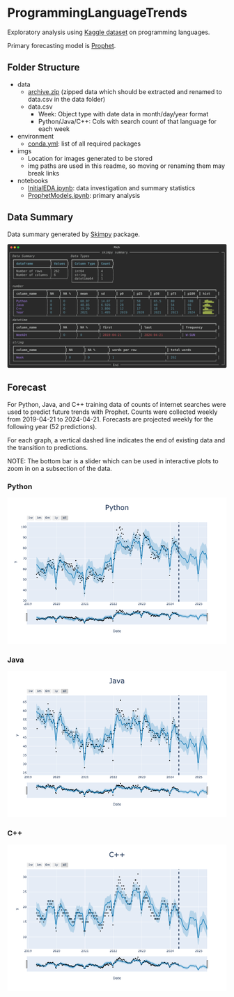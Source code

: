 # ProgrammingLanguageTrends

Exploratory analysis using [Kaggle dataset](https://www.kaggle.com/datasets/nextmillionaire/programming-languages-trend-over-time/code) on programming languages.

Primary forecasting model is [Prophet](https://facebook.github.io/prophet/docs/quick_start.html).

## Folder Structure
- data
  - [archive.zip](./data/archive.zip) (zipped data which should be extracted and renamed to data.csv in the data folder)
  - data.csv 
    - Week: Object type with date data in month/day/year format
    - Python/Java/C++: Cols with search count of that language for each week
- environment
  - [conda.yml](./environment/conda.yml): list of all required packages
- imgs
  - Location for images generated to be stored
  - img paths are used in this readme, so moving or renaming them may break links
- notebooks
  - [InitialEDA.ipynb](./notebooks/InitialEDA.ipynb): data investigation and summary statistics
  - [ProphetModels.ipynb](./notebooks/ProphetModels.ipynb): primary analysis
    
## Data Summary

Data summary generated by [Skimpy](https://pypi.org/project/skimpy/) package.

![Data Summary](imgs/data_summary.svg)

## Forecast

For Python, Java, and C++ training data of counts of internet searches were used to predict future trends with Prophet. Counts were collected weekly from 2019-04-21 to 2024-04-21. Forecasts are projected weekly for the following year (52 predictions).

For each graph, a vertical dashed line indicates the end of existing data and the transition to predictions. 

NOTE: The bottom bar is a slider which can be used in interactive plots to zoom in on a subsection of the data. 

### Python

![Python Forecast](imgs/Python.png)

### Java

![Java Forecast](imgs/Java.png)

### C++

![C++ Forecast](imgs/C++.png)
